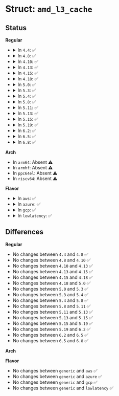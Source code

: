 # Struct: <code>amd_l3_cache</code>

## Status
<b>Regular</b>
<ul>
<li>
<details>
<summary>In <code>4.4</code>: ✅</summary>

```c
struct amd_l3_cache {
    unsigned int indices;
    u8 subcaches[4];
};
```
</details>
</li>
<li>
<details>
<summary>In <code>4.8</code>: ✅</summary>

```c
struct amd_l3_cache {
    unsigned int indices;
    u8 subcaches[4];
};
```
</details>
</li>
<li>
<details>
<summary>In <code>4.10</code>: ✅</summary>

```c
struct amd_l3_cache {
    unsigned int indices;
    u8 subcaches[4];
};
```
</details>
</li>
<li>
<details>
<summary>In <code>4.13</code>: ✅</summary>

```c
struct amd_l3_cache {
    unsigned int indices;
    u8 subcaches[4];
};
```
</details>
</li>
<li>
<details>
<summary>In <code>4.15</code>: ✅</summary>

```c
struct amd_l3_cache {
    unsigned int indices;
    u8 subcaches[4];
};
```
</details>
</li>
<li>
<details>
<summary>In <code>4.18</code>: ✅</summary>

```c
struct amd_l3_cache {
    unsigned int indices;
    u8 subcaches[4];
};
```
</details>
</li>
<li>
<details>
<summary>In <code>5.0</code>: ✅</summary>

```c
struct amd_l3_cache {
    unsigned int indices;
    u8 subcaches[4];
};
```
</details>
</li>
<li>
<details>
<summary>In <code>5.3</code>: ✅</summary>

```c
struct amd_l3_cache {
    unsigned int indices;
    u8 subcaches[4];
};
```
</details>
</li>
<li>
<details>
<summary>In <code>5.4</code>: ✅</summary>

```c
struct amd_l3_cache {
    unsigned int indices;
    u8 subcaches[4];
};
```
</details>
</li>
<li>
<details>
<summary>In <code>5.8</code>: ✅</summary>

```c
struct amd_l3_cache {
    unsigned int indices;
    u8 subcaches[4];
};
```
</details>
</li>
<li>
<details>
<summary>In <code>5.11</code>: ✅</summary>

```c
struct amd_l3_cache {
    unsigned int indices;
    u8 subcaches[4];
};
```
</details>
</li>
<li>
<details>
<summary>In <code>5.13</code>: ✅</summary>

```c
struct amd_l3_cache {
    unsigned int indices;
    u8 subcaches[4];
};
```
</details>
</li>
<li>
<details>
<summary>In <code>5.15</code>: ✅</summary>

```c
struct amd_l3_cache {
    unsigned int indices;
    u8 subcaches[4];
};
```
</details>
</li>
<li>
<details>
<summary>In <code>5.19</code>: ✅</summary>

```c
struct amd_l3_cache {
    unsigned int indices;
    u8 subcaches[4];
};
```
</details>
</li>
<li>
<details>
<summary>In <code>6.2</code>: ✅</summary>

```c
struct amd_l3_cache {
    unsigned int indices;
    u8 subcaches[4];
};
```
</details>
</li>
<li>
<details>
<summary>In <code>6.5</code>: ✅</summary>

```c
struct amd_l3_cache {
    unsigned int indices;
    u8 subcaches[4];
};
```
</details>
</li>
<li>
<details>
<summary>In <code>6.8</code>: ✅</summary>

```c
struct amd_l3_cache {
    unsigned int indices;
    u8 subcaches[4];
};
```
</details>
</li>
</ul>
<b>Arch</b>
<ul>
<li>
In <code>arm64</code>: Absent ⚠️
</li>
<li>
In <code>armhf</code>: Absent ⚠️
</li>
<li>
In <code>ppc64el</code>: Absent ⚠️
</li>
<li>
In <code>riscv64</code>: Absent ⚠️
</li>
</ul>
<b>Flavor</b>
<ul>
<li>
<details>
<summary>In <code>aws</code>: ✅</summary>

```c
struct amd_l3_cache {
    unsigned int indices;
    u8 subcaches[4];
};
```
</details>
</li>
<li>
<details>
<summary>In <code>azure</code>: ✅</summary>

```c
struct amd_l3_cache {
    unsigned int indices;
    u8 subcaches[4];
};
```
</details>
</li>
<li>
<details>
<summary>In <code>gcp</code>: ✅</summary>

```c
struct amd_l3_cache {
    unsigned int indices;
    u8 subcaches[4];
};
```
</details>
</li>
<li>
<details>
<summary>In <code>lowlatency</code>: ✅</summary>

```c
struct amd_l3_cache {
    unsigned int indices;
    u8 subcaches[4];
};
```
</details>
</li>
</ul>

## Differences
<b>Regular</b>
<ul>
<li>
No changes between <code>4.4</code> and <code>4.8</code> ✅
</li>
<li>
No changes between <code>4.8</code> and <code>4.10</code> ✅
</li>
<li>
No changes between <code>4.10</code> and <code>4.13</code> ✅
</li>
<li>
No changes between <code>4.13</code> and <code>4.15</code> ✅
</li>
<li>
No changes between <code>4.15</code> and <code>4.18</code> ✅
</li>
<li>
No changes between <code>4.18</code> and <code>5.0</code> ✅
</li>
<li>
No changes between <code>5.0</code> and <code>5.3</code> ✅
</li>
<li>
No changes between <code>5.3</code> and <code>5.4</code> ✅
</li>
<li>
No changes between <code>5.4</code> and <code>5.8</code> ✅
</li>
<li>
No changes between <code>5.8</code> and <code>5.11</code> ✅
</li>
<li>
No changes between <code>5.11</code> and <code>5.13</code> ✅
</li>
<li>
No changes between <code>5.13</code> and <code>5.15</code> ✅
</li>
<li>
No changes between <code>5.15</code> and <code>5.19</code> ✅
</li>
<li>
No changes between <code>5.19</code> and <code>6.2</code> ✅
</li>
<li>
No changes between <code>6.2</code> and <code>6.5</code> ✅
</li>
<li>
No changes between <code>6.5</code> and <code>6.8</code> ✅
</li>
</ul>
<b>Arch</b>
<ul>
</ul>
<b>Flavor</b>
<ul>
<li>
No changes between <code>generic</code> and <code>aws</code> ✅
</li>
<li>
No changes between <code>generic</code> and <code>azure</code> ✅
</li>
<li>
No changes between <code>generic</code> and <code>gcp</code> ✅
</li>
<li>
No changes between <code>generic</code> and <code>lowlatency</code> ✅
</li>
</ul>
